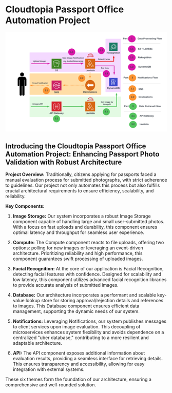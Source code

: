 # Cloudtopia Passport Office Automation Project

![Cloudtopia Passport Office Automation](CloudtopiaPassportPhotoAutomation.png)

## Introducing the Cloudtopia Passport Office Automation Project: Enhancing Passport Photo Validation with Robust Architecture

**Project Overview:**
Traditionally, citizens applying for passports faced a manual evaluation process for submitted photographs, with strict adherence to guidelines. Our project not only automates this process but also fulfills crucial architectural requirements to ensure efficiency, scalability, and reliability.

**Key Components:**

1. **Image Storage:**
   Our system incorporates a robust Image Storage component capable of handling large and small user-submitted photos. With a focus on fast uploads and durability, this component ensures optimal latency and throughput for seamless user experience.

2. **Compute:**
   The Compute component reacts to file uploads, offering two options: polling for new images or leveraging an event-driven architecture. Prioritizing reliability and high performance, this component guarantees swift processing of uploaded images.

3. **Facial Recognition:**
   At the core of our application is Facial Recognition, detecting facial features with confidence. Designed for scalability and low latency, this component utilizes advanced facial recognition libraries to provide accurate analysis of submitted images.

4. **Database:**
   Our architecture incorporates a performant and scalable key-value lookup store for storing approval/rejection details and references to images. This Database component ensures efficient data management, supporting the dynamic needs of our system.

5. **Notifications:**
   Leveraging Notifications, our system publishes messages to client services upon image evaluation. This decoupling of microservices enhances system flexibility and avoids dependence on a centralized "uber database," contributing to a more resilient and adaptable architecture.

6. **API:**
   The API component exposes additional information about evaluation results, providing a seamless interface for retrieving details. This ensures transparency and accessibility, allowing for easy integration with external systems.

These six themes form the foundation of our architecture, ensuring a comprehensive and well-rounded solution. 
